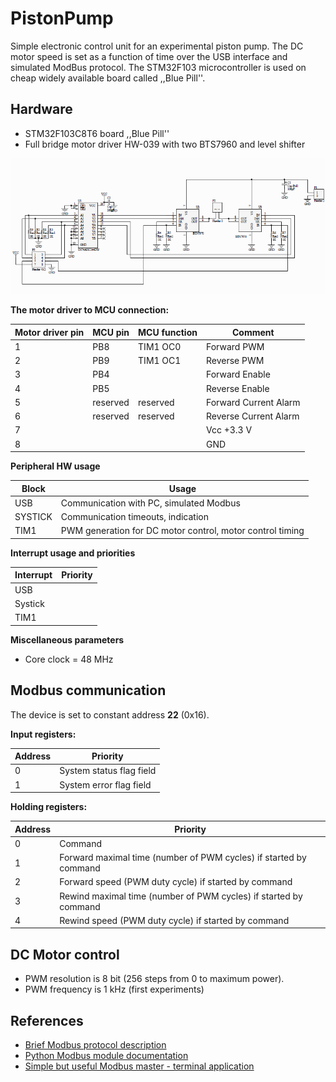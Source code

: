 # PistonPump

Simple electronic control unit for an experimental piston pump. The DC motor speed is set as a function of time over the USB interface and simulated ModBus protocol. The STM32F103 microcontroller is used on cheap widely available board called ,,Blue Pill''.

## Hardware

- STM32F103C8T6 board ,,Blue Pill''
- Full bridge motor driver HW-039 with two BTS7960 and level shifter

![HW-039 schematics](Documents/hw_039_schematics.png "The schematic diagram of the motor driver")

**The motor driver to MCU connection:**

| Motor driver pin | MCU pin | MCU function | Comment |
| --- | --- | --- | --- |
| 1 | PB8 | TIM1 OC0 | Forward PWM |
| 2 | PB9 | TIM1 OC1 | Reverse PWM |
| 3 | PB4 |  | Forward Enable |
| 4 | PB5 |  | Reverse Enable |
| 5 | reserved | reserved | Forward Current Alarm |
| 6 | reserved | reserved | Reverse Current Alarm |
| 7 |  |  | Vcc +3.3 V |
| 8 |  |  | GND |

**Peripheral HW usage**

| Block | Usage |
| --- | --- |
| USB | Communication with PC, simulated Modbus |
| SYSTICK | Communication timeouts, indication |
| TIM1 | PWM generation for DC motor control, motor control timing |

**Interrupt usage and priorities**

| Interrupt | Priority |
| --- | --- |
| USB |  |
| Systick |  |
| TIM1 |  |

**Miscellaneous parameters**

- Core clock = 48 MHz


## Modbus communication

The device is set to constant address **22** (0x16).

**Input registers:**

| Address | Priority |
| --- | --- |
| 0 | System status flag field |
| 1 | System error flag field |

**Holding registers:**

| Address | Priority |
| --- | --- |
| 0 | Command |
| 1 | Forward maximal time (number of PWM cycles) if started by command |
| 2 | Forward speed (PWM duty cycle) if started by command |
| 3 | Rewind maximal time (number of PWM cycles) if started by command |
| 4 | Rewind speed (PWM duty cycle) if started by command |


## DC Motor control

- PWM resolution is 8 bit (256 steps from 0 to maximum power).
- PWM frequency is 1 kHz
(first experiments)


## References

- [Brief Modbus protocol description](https://www.modbustools.com/modbus.html)
- [Python Modbus module documentation](https://pymodbus.readthedocs.io)
- [Simple but useful Modbus master - terminal application](https://qmodbus.sourceforge.net)
